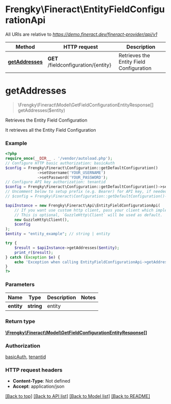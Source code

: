 # Frengky\Fineract\EntityFieldConfigurationApi

All URIs are relative to *https://demo.fineract.dev/fineract-provider/api/v1*

Method | HTTP request | Description
------------- | ------------- | -------------
[**getAddresses**](EntityFieldConfigurationApi.md#getaddresses) | **GET** /fieldconfiguration/{entity} | Retrieves the Entity Field Configuration

# **getAddresses**
> \Frengky\Fineract\Model\GetFieldConfigurationEntityResponse[] getAddresses($entity)

Retrieves the Entity Field Configuration

It retrieves all the Entity Field Configuration

### Example
```php
<?php
require_once(__DIR__ . '/vendor/autoload.php');
// Configure HTTP basic authorization: basicAuth
$config = Frengky\Fineract\Configuration::getDefaultConfiguration()
              ->setUsername('YOUR_USERNAME')
              ->setPassword('YOUR_PASSWORD');
// Configure API key authorization: tenantid
$config = Frengky\Fineract\Configuration::getDefaultConfiguration()->setApiKey('fineract-platform-tenantid', 'YOUR_API_KEY');
// Uncomment below to setup prefix (e.g. Bearer) for API key, if needed
// $config = Frengky\Fineract\Configuration::getDefaultConfiguration()->setApiKeyPrefix('fineract-platform-tenantid', 'Bearer');

$apiInstance = new Frengky\Fineract\Api\EntityFieldConfigurationApi(
    // If you want use custom http client, pass your client which implements `GuzzleHttp\ClientInterface`.
    // This is optional, `GuzzleHttp\Client` will be used as default.
    new GuzzleHttp\Client(),
    $config
);
$entity = "entity_example"; // string | entity

try {
    $result = $apiInstance->getAddresses($entity);
    print_r($result);
} catch (Exception $e) {
    echo 'Exception when calling EntityFieldConfigurationApi->getAddresses: ', $e->getMessage(), PHP_EOL;
}
?>
```

### Parameters

Name | Type | Description  | Notes
------------- | ------------- | ------------- | -------------
 **entity** | **string**| entity |

### Return type

[**\Frengky\Fineract\Model\GetFieldConfigurationEntityResponse[]**](../Model/GetFieldConfigurationEntityResponse.md)

### Authorization

[basicAuth](../../README.md#basicAuth), [tenantid](../../README.md#tenantid)

### HTTP request headers

 - **Content-Type**: Not defined
 - **Accept**: application/json

[[Back to top]](#) [[Back to API list]](../../README.md#documentation-for-api-endpoints) [[Back to Model list]](../../README.md#documentation-for-models) [[Back to README]](../../README.md)

